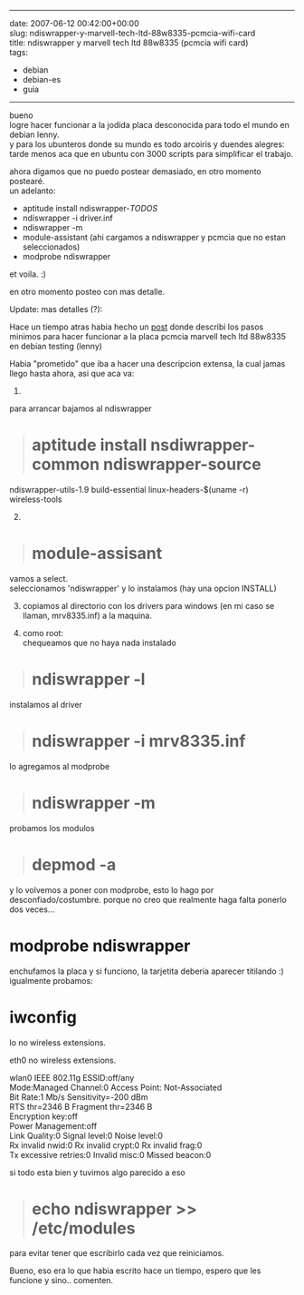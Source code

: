 
---
date: 2007-06-12 00:42:00+00:00  
slug: ndiswrapper-y-marvell-tech-ltd-88w8335-pcmcia-wifi-card  
title: ndiswrapper y marvell tech ltd 88w8335 (pcmcia wifi card)  
tags:  
- debian  
- debian-es  
- guia  

---
  
bueno    
logre hacer funcionar a la jodida placa desconocida para todo el mundo en debian lenny.    
y para los ubunteros donde su mundo es todo arcoiris y duendes alegres: tarde menos aca que en ubuntu con 3000 scripts para simplificar el trabajo.    
    
ahora digamos que no puedo postear demasiado, en otro momento postearé.    
un adelanto:    
    
* aptitude install ndiswrapper-*TODOS*    
* ndiswrapper -i driver.inf    
* ndiswrapper -m    
* module-assistant  (ahi cargamos a ndiswrapper y pcmcia que no estan seleccionados)    
* modprobe ndiswrapper    
    
et voila. :)    
    
en otro momento posteo con mas detalle.    
  
Update: mas detalles (?):  
  
Hace un tiempo atras habia hecho un [post](http://terminaldelmal.wordpress.com/2007/06/12/ndiswrapper-y-marvell-tech-ltd-88w8335-pcmcia-wifi-card) donde describi los pasos minimos para hacer funcionar a la placa pcmcia marvell tech ltd 88w8335 en debian testing (lenny)    
    
Habia "prometido" que iba a hacer una descripcion extensa, la cual jamas llego hasta ahora, asi que aca va:    
    
1.    
para arrancar bajamos al ndiswrapper    
  
  
> # aptitude install nsdiwrapper-common ndiswrapper-source    
ndiswrapper-utils-1.9 build-essential linux-headers-$(uname -r)    
wireless-tools  
  
   
    
2.    
  
  
> # module-assisant  
  
   
vamos a select.    
seleccionamos 'ndiswrapper' y lo instalamos (hay una opcion INSTALL)    
    
3. copiamos al directorio con los drivers para windows (en mi caso se    
llaman, mrv8335.inf) a la maquina.    
    
    
4. como root:    
chequeamos que no haya nada instalado    
  
  
> # ndiswrapper -l  
  
   
instalamos al driver    
  
  
> # ndiswrapper -i mrv8335.inf  
  
   
lo agregamos al modprobe    
  
  
> # ndiswrapper -m  
  
   
probamos los modulos    
  
  
> # depmod -a  
  
   
y lo volvemos a poner con modprobe, esto lo hago por desconfiado/costumbre. porque no creo que realmente haga falta ponerlo dos veces...    
# modprobe ndiswrapper    
    
enchufamos la placa y si funciono, la tarjetita deberia aparecer titilando :)    
igualmente probamos:    
  
  
>    
# iwconfig    
lo        no wireless extensions.    
    
eth0      no wireless extensions.    
    
wlan0     IEEE 802.11g  ESSID:off/any    
        Mode:Managed  Channel:0  Access Point: Not-Associated    
        Bit Rate:1 Mb/s   Sensitivity=-200 dBm    
        RTS thr=2346 B   Fragment thr=2346 B    
        Encryption key:off    
        Power Management:off    
        Link Quality:0  Signal level:0  Noise level:0    
        Rx invalid nwid:0  Rx invalid crypt:0  Rx invalid frag:0    
        Tx excessive retries:0  Invalid misc:0   Missed beacon:0  
  
   
    
    
    
si todo esta bien y tuvimos algo parecido a eso    
  
  
> # echo ndiswrapper >> /etc/modules  
  
   
para evitar tener que escribirlo cada vez que reiniciamos.    
    
    
    
Bueno, eso era lo que habia escrito hace un tiempo, espero que les funcione y sino.. comenten.  
